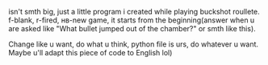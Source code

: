 isn't smth big, just a little program i created while playing buckshot roullete. f-blank, r-fired, нв-new game, it starts from the beginning(answer when u are asked like "What bullet jumped out of the chamber?" or smth like this). 

Change like u want, do what u think, python file is urs, do whatever u want. Maybe u'll adapt this piece of code to English lol) 
